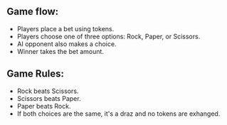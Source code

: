## Game flow:

- Players place a bet using tokens.
- Players choose one of three options: Rock, Paper, or Scissors.
- AI opponent also makes a choice.
- Winner takes the bet amount.

## Game Rules:

- Rock beats Scissors.
- Scissors beats Paper.
- Paper beats Rock.
- If both choices are the same, it's a draz and no tokens are exhanged.